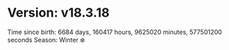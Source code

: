 # Version: v18.3.18
Time since birth: 6684 days, 160417 hours, 9625020 minutes, 577501200 seconds
Season: Winter ❄️
